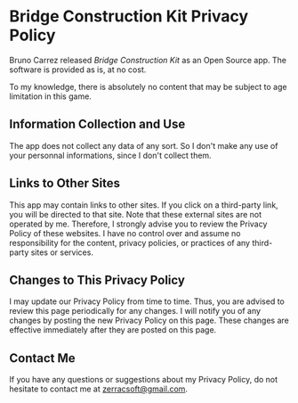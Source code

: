 # Bridge Construction Kit Privacy Policy

Bruno Carrez released *Bridge Construction Kit* as an Open Source app. The software is provided as is, at no cost.

To my knowledge, there is absolutely no content that may be subject to age limitation in this game.

## Information Collection and Use
The app does not collect any data of any sort. So I don't make any use of your personnal informations, since I don't collect them.

## Links to Other Sites

This app may contain links to other sites. If you click on a third-party link, you will be directed to that site. Note that these external sites are not operated by me. Therefore, I strongly advise you to review the Privacy Policy of these websites. I have no control over and assume no responsibility for the content, privacy policies, or practices of any third-party sites or services.

## Changes to This Privacy Policy

I may update our Privacy Policy from time to time. Thus, you are advised to review this page periodically for any changes. I will notify you of any changes by posting the new Privacy Policy on this page. These changes are effective immediately after they are posted on this page.

## Contact Me

If you have any questions or suggestions about my Privacy Policy, do not hesitate to contact me at zerracsoft@gmail.com.

